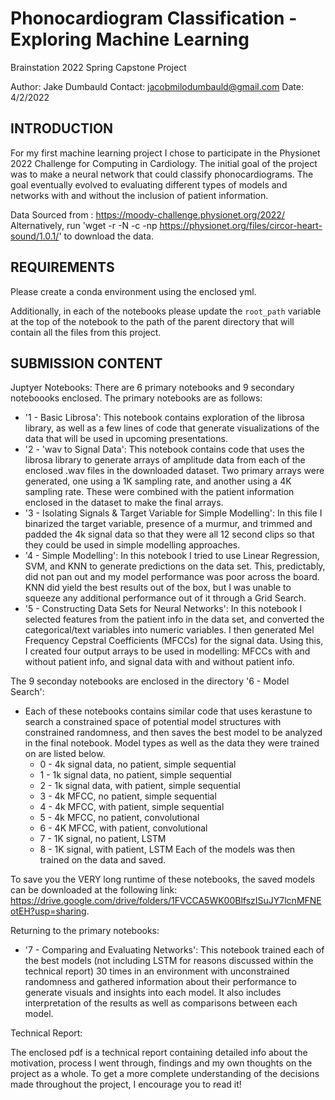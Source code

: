 # Phonocardiogram Classification - Exploring Machine Learning
Brainstation 2022 Spring Capstone Project

Author: Jake Dumbauld
Contact: jacobmilodumbauld@gmail.com
Date: 4/2/2022

INTRODUCTION
------------

For my first machine learning project I chose to participate in the Physionet 2022 Challenge for Computing in Cardiology. The initial goal of the project was to make a neural network that could classify phonocardiograms. The goal eventually evolved to evaluating different types of models and networks with and without the inclusion of patient information. 

Data Sourced from : https://moody-challenge.physionet.org/2022/
Alternatively, run 'wget -r -N -c -np https://physionet.org/files/circor-heart-sound/1.0.1/' to download the data.

REQUIREMENTS
------------
Please create a conda environment using the enclosed yml. 

Additionally, in each of the notebooks please update the `root_path` variable at the top of the notebook to the path of the parent directory that will contain all the files from this project.

SUBMISSION CONTENT
------------------
Juptyer Notebooks: There are 6 primary notebooks and 9 secondary noteboooks enclosed. The primary notebooks are as follows:

- '1 - Basic Librosa': This notebook contains exploration of the librosa library, as well as a few lines of code that generate visualizations of the data that will be used in upcoming presentations. 
- '2 - 'wav to Signal Data': This notebook contains code that uses the librosa library to generate arrays of amplitude data from each of the enclosed .wav files in the downloaded dataset. Two primary arrays were generated, one using a 1K sampling rate, and another using a 4K sampling rate. These were combined with the patient information enclosed in the dataset to make the final arrays. 
- '3 - Isolating Signals & Target Variable for Simple Modelling': In this file I binarized the target variable, presence of a murmur, and trimmed and padded the 4k signal data so that they were all 12 second clips so that they could be used in simple modelling approaches. 
- '4 - Simple Modelling': In this notebook I tried to use Linear Regression, SVM, and KNN to generate predictions on the data set. This, predictably, did not pan out and my model performance was poor across the board. KNN did yield the best results out of the box, but I was unable to squeeze any additional performance out of it through a Grid Search. 
- '5 - Constructing Data Sets for Neural Networks': In this notebook I selected features from the patient info in the data set, and converted the categorical/text variables into numeric variables. I then generated Mel Frequency Cepstral Coefficients (MFCCs) for the signal data. Using this, I created four output arrays to be used in modelling: MFCCs with and without patient info, and signal data with and without patient info.

The 9 seconday notebooks are enclosed in the directory '6 - Model Search':

- Each of these notebooks contains similar code that uses kerastune to search a constrained space of potential model structures with constrained randomness, and then saves the best model to be analyzed in the final notebook. Model types as well as the data they were trained on are listed below.
	- 0 - 4k signal data, no patient, simple sequential
	- 1 - 1k signal data, no patient, simple sequential
	- 2 - 1k signal data, with patient, simple sequential
	- 3 - 4k MFCC, no patient, simple sequential
	- 4 - 4k MFCC, with patient, simple sequential
	- 5 - 4k MFCC, no patient, convolutional
	- 6 - 4K MFCC, with patient, convolutional
	- 7 - 1K signal, no patient, LSTM
	- 8 - 1K signal, with patient, LSTM
Each of the models was then trained on the data and saved. 

To save you the VERY long runtime of these notebooks, the saved models can be downloaded at the following link: https://drive.google.com/drive/folders/1FVCCA5WK00BlfszISuJY7lcnMFNEotEH?usp=sharing.

Returning to the primary notebooks: 

- '7 - Comparing and Evaluating Networks': This notebook trained each of the best models (not including LSTM for reasons discussed within the technical report) 30 times in an environment with unconstrained randomness and gathered information about their performance to generate visuals and insights into each model. It also includes interpretation of the results as well as comparisons between each model.


Technical Report:

The enclosed pdf is a technical report containing detailed info about the motivation, process I went through, findings and my own thoughts on the project as a whole. To get a more complete understanding of the decisions made throughout the project, I encourage you to read it!